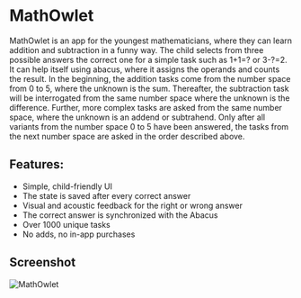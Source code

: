 # MathOwlet

MathOwlet is an app for the youngest mathematicians, where they can learn addition and subtraction in a funny way. The child selects from three possible answers the correct one for a simple task such as 1+1=? or 3-?=2. It can help itself using abacus, where it assigns the operands and  counts the result. In the beginning, the addition tasks come from the number space from 0 to 5, where the unknown is the sum. Thereafter, the subtraction task will be interrogated from the same number space where the unknown is the difference. Further, more complex tasks are asked from the same number space, where the unknown is an addend or subtrahend. Only after all variants from the number space 0 to 5 have been answered, the tasks from the next number space are asked in the order described above.

## Features:
- Simple, child-friendly UI
- The state is saved after every correct answer
- Visual and acoustic feedback for the right or wrong answer
- The correct answer is synchronized with the Abacus
- Over 1000 unique tasks
- No adds, no in-app purchases

## Screenshot
![MathOwlet](https://github.com/schwitin/math/icon-512x512.jpg)
